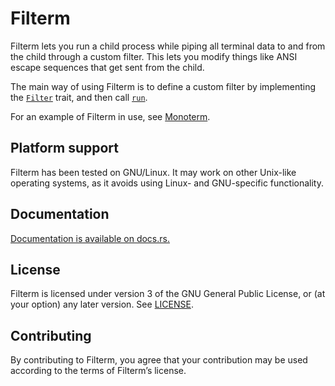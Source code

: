 Filterm
=======

Filterm lets you run a child process while piping all terminal data to
and from the child through a custom filter. This lets you modify things
like ANSI escape sequences that get sent from the child.

The main way of using Filterm is to define a custom filter by implementing
the [`Filter`] trait, and then call [`run`].

For an example of Filterm in use, see
[Monoterm](https://github.com/taylordotfish/monoterm).

Platform support
----------------

Filterm has been tested on GNU/Linux. It may work on other Unix-like
operating systems, as it avoids using Linux- and GNU-specific
functionality.

[`Filter`]: https://docs.rs/filterm/latest/filterm/trait.Filter.html
[`run`]: https://docs.rs/filterm/latest/filterm/fn.run.html

Documentation
-------------

[Documentation is available on docs.rs.](https://docs.rs/filterm)

License
-------

Filterm is licensed under version 3 of the GNU General Public License,
or (at your option) any later version. See [LICENSE](LICENSE).

Contributing
------------

By contributing to Filterm, you agree that your contribution may be used
according to the terms of Filterm’s license.

